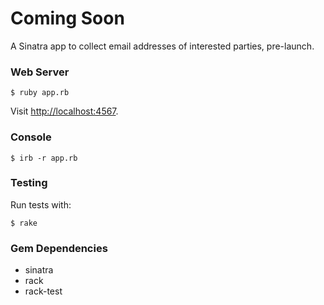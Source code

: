 # Coming Soon

A Sinatra app to collect email addresses of interested parties, pre-launch.

### Web Server

```
$ ruby app.rb
```

Visit [http://localhost:4567](http://localhost:4576).

### Console

```
$ irb -r app.rb
```

### Testing

Run tests with:

```
$ rake
```

### Gem Dependencies

* sinatra
* rack
* rack-test
